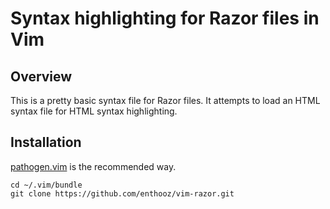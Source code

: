 # Syntax highlighting for Razor files in Vim

## Overview

This is a pretty basic syntax file for Razor files.  It attempts to load an
HTML syntax file for HTML syntax highlighting.


## Installation

[pathogen.vim](https://github.com/tpope/vim-pathogen) is the recommended way.

    cd ~/.vim/bundle
    git clone https://github.com/enthooz/vim-razor.git
